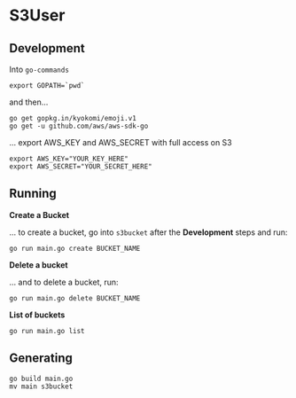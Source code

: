 # S3User

## Development


Into ```go-commands```

    export GOPATH=`pwd`

    
and then...

    
    go get gopkg.in/kyokomi/emoji.v1
    go get -u github.com/aws/aws-sdk-go


... export AWS_KEY and AWS_SECRET with full access on S3

    export AWS_KEY="YOUR_KEY_HERE"
    export AWS_SECRET="YOUR_SECRET_HERE"




## Running


__Create a Bucket__

... to create a bucket, go into ```s3bucket``` after the __Development__ steps and run:

    go run main.go create BUCKET_NAME



__Delete a bucket__

... and to delete a bucket, run:


    go run main.go delete BUCKET_NAME
    
    
    
    
__List of buckets__


    go run main.go list    
    
    

## Generating 

    go build main.go
    mv main s3bucket


